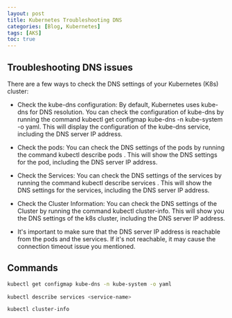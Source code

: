 ```yaml
---
layout: post
title: Kubernetes Troubleshooting DNS
categories: [Blog, Kubernetes]
tags: [AKS]
toc: true
---
```


## Troubleshooting DNS issues
There are a few ways to check the DNS settings of your Kubernetes (K8s) cluster:

- Check the kube-dns configuration: By default, Kubernetes uses kube-dns for DNS resolution. You can check the configuration of kube-dns by running the command kubectl get configmap kube-dns -n kube-system -o yaml. This will display the configuration of the kube-dns service, including the DNS server IP address.

- Check the pods: You can check the DNS settings of the pods by running the command kubectl describe pods <pod-name>. This will show the DNS settings for the pod, including the DNS server IP address.

- Check the Services: You can check the DNS settings of the services by running the command kubectl describe services <service-name>. This will show the DNS settings for the services, including the DNS server IP address.

- Check the Cluster Information: You can check the DNS settings of the Cluster by running the command kubectl cluster-info. This will show you the DNS settings of the k8s cluster, including the DNS server IP address.

- It's important to make sure that the DNS server IP address is reachable from the pods and the services. If it's not reachable, it may cause the connection timeout issue you mentioned.
  

  
## Commands
``` bash
kubectl get configmap kube-dns -n kube-system -o yaml
  
kubectl describe services <service-name>

kubectl cluster-info
```
